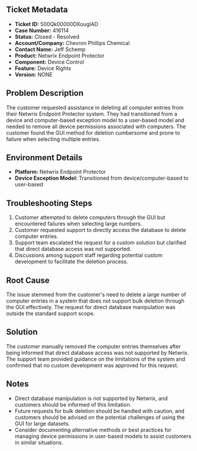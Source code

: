 ## Ticket Metadata
- **Ticket ID:** 500Qk00000DXougIAD
- **Case Number:** 416114
- **Status:** Closed - Resolved
- **Account/Company:** Chevron Phillips Chemical
- **Contact Name:** Jeff Schemp
- **Product:** Netwrix Endpoint Protector
- **Component:** Device Control
- **Feature:** Device Rights
- **Version:** NONE

## Problem Description
The customer requested assistance in deleting all computer entries from their Netwrix Endpoint Protector system. They had transitioned from a device and computer-based exception model to a user-based model and needed to remove all device permissions associated with computers. The customer found the GUI method for deletion cumbersome and prone to failure when selecting multiple entries.

## Environment Details
- **Platform:** Netwrix Endpoint Protector
- **Device Exception Model:** Transitioned from device/computer-based to user-based

## Troubleshooting Steps
1. Customer attempted to delete computers through the GUI but encountered failures when selecting large numbers.
2. Customer requested support to directly access the database to delete computer entries.
3. Support team escalated the request for a custom solution but clarified that direct database access was not supported.
4. Discussions among support staff regarding potential custom development to facilitate the deletion process.

## Root Cause
The issue stemmed from the customer's need to delete a large number of computer entries in a system that does not support bulk deletion through the GUI effectively. The request for direct database manipulation was outside the standard support scope.

## Solution
The customer manually removed the computer entries themselves after being informed that direct database access was not supported by Netwrix. The support team provided guidance on the limitations of the system and confirmed that no custom development was approved for this request.

## Notes
- Direct database manipulation is not supported by Netwrix, and customers should be informed of this limitation.
- Future requests for bulk deletion should be handled with caution, and customers should be advised on the potential challenges of using the GUI for large datasets.
- Consider documenting alternative methods or best practices for managing device permissions in user-based models to assist customers in similar situations.